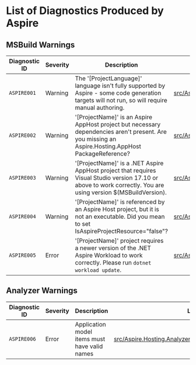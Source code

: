 # List of Diagnostics Produced by Aspire

## MSBuild Warnings

| Diagnostic ID | Severity | Description | Location |
| ------------- | -------- | ----------- | -------- |
| `ASPIRE001` | Warning | The '\[ProjectLanguage\]' language isn't fully supported by Aspire - some code generation targets will not run, so will require manual authoring. | [src/Aspire.Hosting.AppHost/build/Aspire.Hosting.AppHost.targets](src/Aspire.Hosting.AppHost/build/Aspire.Hosting.AppHost.targets) |
| `ASPIRE002` | Warning | '\[ProjectName\]' is an Aspire AppHost project but necessary dependencies aren't present. Are you missing an Aspire.Hosting.AppHost PackageReference? | [src/Aspire.Hosting.Sdk/SDK/Sdk.in.targets](src/Aspire.Hosting.Sdk/SDK/Sdk.in.targets) |
| `ASPIRE003` | Warning | '\[ProjectName\]' is a .NET Aspire AppHost project that requires Visual Studio version 17.10 or above to work correctly. You are using version $(MSBuildVersion). | [src/Aspire.Hosting.Sdk/SDK/Sdk.in.targets](src/Aspire.Hosting.Sdk/SDK/Sdk.in.targets) |
| `ASPIRE004` | Warning | '\[ProjectName\]' is referenced by an Aspire Host project, but it is not an executable. Did you mean to set IsAspireProjectResource=&quot;false&quot;? | [src/Aspire.Hosting.AppHost/build/Aspire.Hosting.AppHost.targets](src/Aspire.Hosting.AppHost/build/Aspire.Hosting.AppHost.targets) |
| `ASPIRE005` | Error | '\[ProjectName\]' project requires a newer version of the .NET Aspire Workload to work correctly. Please run `dotnet workload update`. | [src/Aspire.Hosting.AppHost/build/Aspire.Hosting.AppHost.targets](src/Aspire.Hosting.AppHost/build/Aspire.Hosting.AppHost.targets) |

## Analyzer Warnings

| Diagnostic ID | Severity | Description | Location |
| ------------- | -------- | ----------- | -------- |
| `ASPIRE006` | Error | Application model items must have valid names | [src/Aspire.Hosting.Analyzers/AppHostAnalyzer.Diagnostics.cs](src/Aspire.Hosting.Analyzers/AppHostAnalyzer.Diagnostics.cs) |